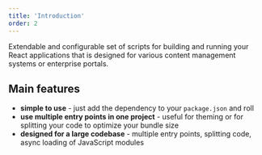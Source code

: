 ```yaml
---
title: 'Introduction'
order: 2
---
```


Extendable and configurable set of scripts for building and running your React applications that is designed for various content management systems or enterprise portals.

## Main features

- **simple to use** - just add the dependency to your `package.json` and roll
- **use multiple entry points in one project** - useful for theming or for splitting your code to optimize your bundle size
- **designed for a large codebase** - multiple entry points, splitting code, async loading of JavaScript modules
